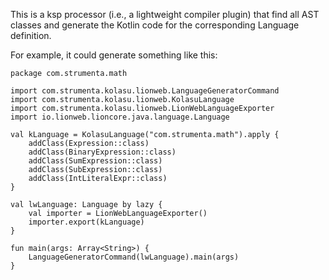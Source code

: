 This is a ksp processor (i.e., a lightweight compiler plugin) that find all AST classes and generate the Kotlin code
for the corresponding Language definition.

For example, it could generate something like this:

```
package com.strumenta.math

import com.strumenta.kolasu.lionweb.LanguageGeneratorCommand
import com.strumenta.kolasu.lionweb.KolasuLanguage
import com.strumenta.kolasu.lionweb.LionWebLanguageExporter
import io.lionweb.lioncore.java.language.Language

val kLanguage = KolasuLanguage("com.strumenta.math").apply {
    addClass(Expression::class)
    addClass(BinaryExpression::class)
    addClass(SumExpression::class)
    addClass(SubExpression::class)
    addClass(IntLiteralExpr::class)
}

val lwLanguage: Language by lazy {
    val importer = LionWebLanguageExporter()
    importer.export(kLanguage)
}

fun main(args: Array<String>) {
    LanguageGeneratorCommand(lwLanguage).main(args)
}                    

```